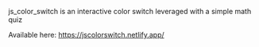 js_color_switch is an interactive color switch leveraged with a simple math quiz

Available here: https://jscolorswitch.netlify.app/
